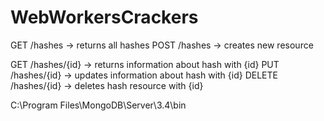 # WebWorkersCrackers

GET /hashes -> returns all hashes
POST /hashes -> creates new resource

GET /hashes/{id} -> returns information about hash with {id}
PUT /hashes/{id} -> updates information about hash with {id}
DELETE /hashes/{id} -> deletes hash resource with {id}

C:\Program Files\MongoDB\Server\3.4\bin
